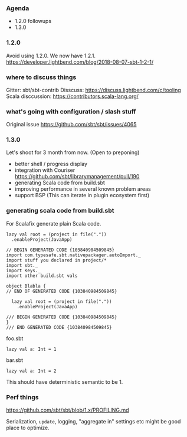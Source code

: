 ### Agenda

- 1.2.0 followups
- 1.3.0

### 1.2.0

Avoid using 1.2.0.
We now have 1.2.1.
https://developer.lightbend.com/blog/2018-08-07-sbt-1-2-1/

### where to discuss things

Gitter: sbt/sbt-contrib
Disscuss: https://discuss.lightbend.com/c/tooling
Scala disccussion: https://contributors.scala-lang.org/

### what's going with configuration / slash stuff

Original issue https://github.com/sbt/sbt/issues/4065

### 1.3.0

Let's shoot for 3 month from now. (Open to preponing)

- better shell / progress display
- integration with Couriser https://github.com/sbt/librarymanagement/pull/190
- generating Scala code from build.sbt
- improving performance in several known problem areas
- support BSP (This can iterate in plugin ecosystem first)

### generating scala code from build.sbt

For Scalafix generate plain Scala code.

```
lazy val root = (project in file("."))
  .enableProject(JavaApp)
```

```
// BEGIN GENERATED CODE {103840984509845}
import com.typesafe.sbt.nativepackager.autoImport._
import stuff you declared in project/* 
import sbt._
import Keys._
import other build.sbt vals

object Blabla {
// END OF GENERATED CODE {103840984509845}

  lazy val root = (project in file("."))
    .enableProject(JavaApp)

/// BEGIN GENERATED CODE {103840984509845}
}
/// END GENERATED CODE {103840984509845}
```

foo.sbt

```
lazy val a: Int = 1
```

bar.sbt

```
lazy val a: Int = 2
```

This should have deterministic semantic to be 1.

### Perf things

https://github.com/sbt/sbt/blob/1.x/PROFILING.md

Serialization, `update`, logging, "aggregate in" settings etc might be good place to optimize.
